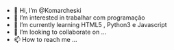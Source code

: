 - 👋 Hi, I’m @Komarcheski
- 👀 I’m interested in  trabalhar com programação
- 🌱 I’m currently learning  HTML5 ,  Python3 e Javascript
- 💞️ I’m looking to collaborate on ...
- 📫 How to reach me ...

<!---
Komarcheski/Komarcheski is a ✨ special ✨ repository because its `README.md` (this file) appears on your GitHub profile.
You can click the Preview link to take a look at your changes.
--->
